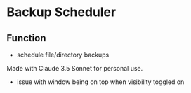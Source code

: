 # Backup Scheduler

## Function
- schedule file/directory backups

Made with Claude 3.5 Sonnet for personal use.

- issue with window being on top when visibility toggled on